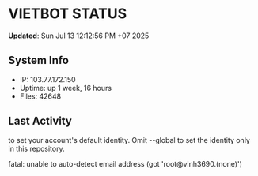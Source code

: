 # VIETBOT STATUS
**Updated**: Sun Jul 13 12:12:56 PM +07 2025

## System Info
- IP: 103.77.172.150
- Uptime: up 1 week, 16 hours
- Files: 42648

## Last Activity

to set your account's default identity.
Omit --global to set the identity only in this repository.

fatal: unable to auto-detect email address (got 'root@vinh3690.(none)')
